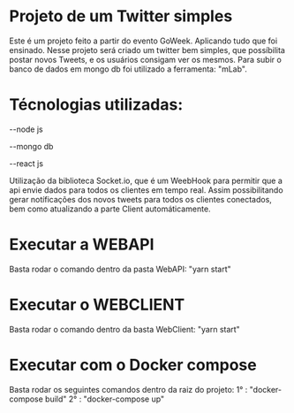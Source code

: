 # Projeto de um Twitter simples 
Este é um projeto feito a partir do evento GoWeek. Aplicando tudo que foi ensinado.
Nesse projeto será criado um twitter bem simples, que possíbilita postar novos Tweets, e os usuários consigam ver os mesmos.
Para subir o banco de dados em mongo db foi utilizado a ferramenta: "mLab".

# Técnologias utilizadas:
--node js

--mongo db

--react js

Utilização da biblioteca Socket.io, que é um WeebHook para permitir que a api envie dados para todos os clientes em tempo real.
Assim possibilitando gerar notíficações dos novos tweets para todos os clientes conectados, bem como atualizando a parte Client automáticamente.


# Executar a WEBAPI
Basta rodar o comando dentro da pasta WebAPI: 
    "yarn start"

# Executar o WEBCLIENT
Basta rodar o comando dentro da basta WebClient: 
    "yarn start"

# Executar com o Docker compose
Basta rodar os seguintes comandos dentro da raiz do projeto:
    1° : "docker-compose build"
    2° : "docker-compose up"
